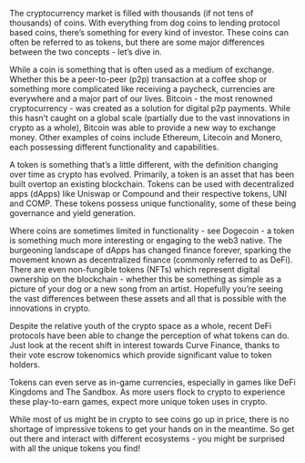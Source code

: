 The cryptocurrency market is filled with thousands (if not tens of thousands) of coins. With everything from dog coins to lending protocol based coins, there’s something for every kind of investor. These coins can often be referred to as tokens, but there are some major differences between the two concepts - let’s dive in. 

While a coin is something that is often used as a medium of exchange. Whether this be a peer-to-peer (p2p) transaction at a coffee shop or something more complicated like receiving a paycheck, currencies are everywhere and a major part of our lives. Bitcoin - the most renowned cryptocurrency - was created as a solution for digital p2p payments. While this hasn’t caught on a global scale (partially due to the vast innovations in crypto as a whole), Bitcoin was able to provide a new way to exchange money. Other examples of coins include Ethereum, Litecoin and Monero, each possessing different functionality and capabilities. 

A token is something that’s a little different, with the definition changing over time as crypto has evolved. Primarily, a token is an asset that has been built overtop an existing blockchain. Tokens can be used with decentralized apps (dApps) like Uniswap or Compound and their respective tokens, UNI and COMP. These tokens possess unique functionality, some of these being governance and yield generation. 

Where coins are sometimes limited in functionality - see Dogecoin - a token is something much more interesting or engaging to the web3 native. The burgeoning landscape of dApps has changed finance forever, sparking the movement known as decentralized finance (commonly referred to as DeFi). There are even non-fungible tokens (NFTs) which represent digital ownership on the blockchain - whether this be something as simple as a picture of your dog or a new song from an artist. Hopefully you’re seeing the vast differences between these assets and all that is possible with the innovations in crypto. 

Despite the relative youth of the crypto space as a whole, recent DeFi protocols have been able to change the perception of what tokens can do. Just look at the recent shift in interest towards Curve Finance, thanks to their vote escrow tokenomics which provide significant value to token holders. 

Tokens can even serve as in-game currencies, especially in games like DeFi Kingdoms and The Sandbox. As more users flock to crypto to experience these play-to-earn games, expect more unique token uses in crypto. 

While most of us might be in crypto to see coins go up in price, there is no shortage of impressive tokens to get your hands on in the meantime. So get out there and interact with different ecosystems - you might be surprised with all the unique tokens you find! 
